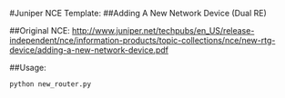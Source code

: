 #Juniper NCE Template:
##Adding A New Network Device (Dual RE)

##Original NCE:
http://www.juniper.net/techpubs/en_US/release-independent/nce/information-products/topic-collections/nce/new-rtg-device/adding-a-new-network-device.pdf

##Usage:
```
python new_router.py
```


